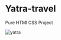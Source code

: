 # Yatra-travel
Pure HTMl CSS Project

![yatra](https://user-images.githubusercontent.com/81104857/187072367-eef3f226-3cac-4db5-9290-c6e3b316541d.png)

